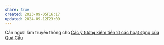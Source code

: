```yaml
---
share: true
created: 2023-09-05T16:17
updated: 2024-09-12T23:09
---
```

Cần người làm truyền thông cho [Các ý tưởng kiếm tiền từ các hoạt động của Quả Cầu](T%E1%BA%A1o%20sinh%20k%E1%BA%BF,%20thu%20nh%E1%BA%ADp,%20d%C3%B2ng%20ti%E1%BB%81n.md)